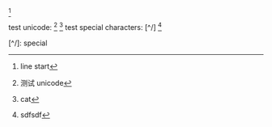 [^linestart]

test unicode: [^中文] [^🐈]
test special characters: [^/\] [^$~*.]


[^linestart]: line start

[^中文]: 测试 unicode

[^🐈]: cat

[^/\]: special

[^$~*.]: sdfsdf
